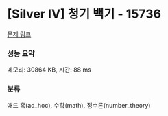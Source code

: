 # [Silver IV] 청기 백기 - 15736 

[문제 링크](https://www.acmicpc.net/problem/15736) 

### 성능 요약

메모리: 30864 KB, 시간: 88 ms

### 분류

애드 혹(ad_hoc), 수학(math), 정수론(number_theory)

